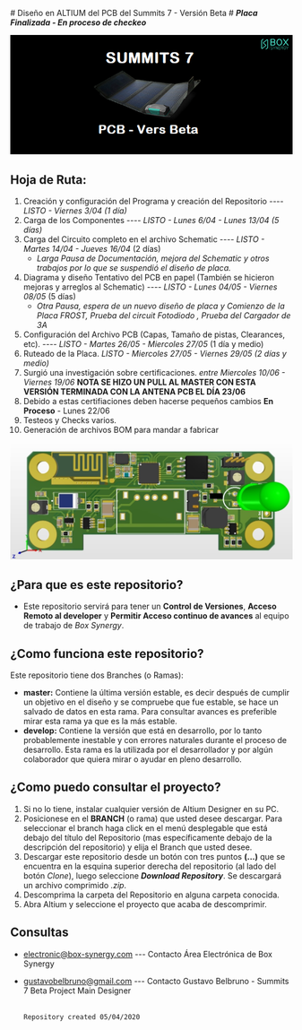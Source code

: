 ﻿﻿﻿# Diseño en ALTIUM del PCB del Summits 7 - Versión Beta #
***Placa Finalizada - En proceso de checkeo***

![alt tex](images/icon_bitbucket.png)

## Hoja de Ruta:
1. Creación y configuración del Programa y creación del Repositorio ----  *LISTO  - Viernes 3/04 (1 día)*
2. Carga de los Componentes ---- *LISTO  - Lunes 6/04 - Lunes 13/04 (5 días)* 
3. Carga del Circuito completo en el archivo Schematic ----  *LISTO  - Martes 14/04 - Jueves 16/04* (2 días)
    - *Larga Pausa de Documentación, mejora del Schematic y otros trabajos por lo que se suspendió el diseño de placa.*
4. Diagrama y diseño Tentativo del PCB en papel (También se hicieron mejoras y arreglos al Schematic) ----  *LISTO  - Lunes 04/05 - Viernes 08/05* (5 días)
    - *Otra Pausa, espera de un nuevo diseño de placa y Comienzo de la Placa FROST, Prueba del circuit Fotodiodo , Prueba del Cargador de 3A*  
4. Configuración del Archivo PCB (Capas, Tamaño de pistas, Clearances, etc).  ----  *LISTO  - Martes 26/05 - Miercoles 27/05* (1 día y medio)
5. Ruteado de la Placa.	*LISTO  - Miercoles 27/05 - Viernes 29/05 (2 días y medio)* 
6. Surgió una investigación sobre certificaciones. *entre Miercoles 10/06 - Viernes 19/06*
**NOTA SE HIZO UN PULL AL MASTER CON ESTA VERSIÓN TERMINADA CON LA ANTENA PCB EL DÍA 23/06**
7. Debido a estas certifiaciones deben hacerse pequeños cambios **En Proceso** - Lunes 22/06
6. Testeos y Checks varios.   
7. Generación de archivos BOM para mandar a fabricar

![alt tex](images/PCBfinalizado1.jpg)

## ¿Para que es este repositorio? 

 - Este repositorio servirá para tener un **Control de Versiones**, **Acceso Remoto al developer** y **Permitir Acceso continuo de avances** al equipo de trabajo de *Box Synergy*.


## ¿Como funciona este repositorio?

Este repositorio tiene dos Branches (o Ramas):

* **master:** Contiene la última versión estable, es decir después de cumplir un objetivo en el diseño y se compruebe que fue estable, se hace un salvado de datos en esta rama. Para consultar avances es preferible mirar esta rama ya que es la más estable.
* **develop:** Contiene la versión que está en desarrollo, por lo tanto probablemente inestable y con errores naturales durante el proceso de desarrollo. Esta rama es la utilizada por el desarrollador y por algún colaborador que quiera mirar o ayudar en pleno desarrollo.

## ¿Como puedo consultar el proyecto?
1. Si no lo tiene, instalar cualquier versión de Altium Designer en su PC.
2. Posicionese en el **BRANCH** (o rama) que usted desee descargar. Para seleccionar el branch haga click en el menú desplegable que está debajo del título del Repositorio (mas específicamente debajo de la descripción del repositorio) y elija el Branch que usted desee.
3. Descargar este repositorio desde un botón con tres puntos **(...)** que se encuentra en la esquina superior derecha del repositorio (al lado del botón *Clone*), luego seleccione ***Download Repository***. Se descargará un archivo comprimido *.zip*.
4. Descomprima la carpeta del Repositorio en alguna carpeta conocida.
5. Abra Altium y seleccione el proyecto que acaba de descomprimir.

## Consultas
- electronic@box-synergy.com	---  Contacto Área Electrónica de Box Synergy
- gustavobelbruno@gmail.com		---  Contacto Gustavo Belbruno - Summits 7 Beta Project Main Designer


																Repository created 05/04/2020